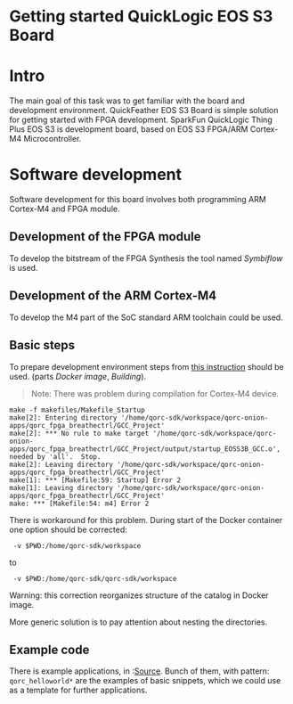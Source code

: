 Getting started QuickLogic EOS S3 Board
======================================

# Intro

The main goal of this task was to get familiar with the board and development
environment. QuickFeather EOS S3 Board is simple solution for getting started
with FPGA development. 
SparkFun QuickLogic Thing Plus EOS S3 is development board, based on EOS S3
FPGA/ARM Cortex-M4 Microcontroller.

# Software development

Software development for this board involves both programming ARM Cortex-M4 
and FPGA module. 

## Development of the FPGA module 

To develop the bitstream of the FPGA Synthesis the tool named *Symbiflow*
is used. 

## Development of the ARM Cortex-M4

To develop the M4 part of the SoC standard ARM toolchain
could be used.

## Basic steps 

To prepare development environment steps from [this instruction](https://github.com/Dasharo/twpm-docs/blob/main/docs/tutorials/building.md) should be used.
(parts *Docker image*, *Building*).

> Note: There was problem during compilation for Cortex-M4 device. 

```shell
make -f makefiles/Makefile_Startup
make[2]: Entering directory '/home/qorc-sdk/workspace/qorc-onion-apps/qorc_fpga_breathectrl/GCC_Project'
make[2]: *** No rule to make target '/home/qorc-sdk/workspace/qorc-onion-apps/qorc_fpga_breathectrl/GCC_Project/output/startup_EOSS3B_GCC.o', needed by 'all'.  Stop.
make[2]: Leaving directory '/home/qorc-sdk/workspace/qorc-onion-apps/qorc_fpga_breathectrl/GCC_Project'
make[1]: *** [Makefile:59: Startup] Error 2
make[1]: Leaving directory '/home/qorc-sdk/workspace/qorc-onion-apps/qorc_fpga_breathectrl/GCC_Project'
make: *** [Makefile:54: m4] Error 2
```

There is workaround for this problem. During start of the Docker container
one option should be corrected:
```
 -v $PWD:/home/qorc-sdk/workspace
```
to 
```
 -v $PWD:/home/qorc-sdk/qorc-sdk/workspace 
```

Warning: this correction reorganizes structure of the catalog in Docker image.

More generic solution is to pay attention about nesting the directories. 

## Example code

There is example applications, in :[Source](https://github.com/coolbreeze413/qorc-onion-apps/tree/master/qorc_helloworldm4fpgaheader). 
Bunch of them, with pattern: `qorc_helloworld*` are the examples of basic
snippets, which we could use as a template for further applications.

